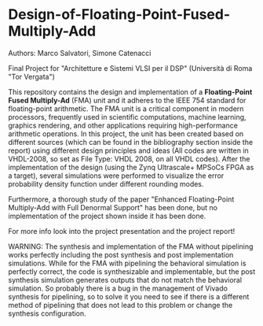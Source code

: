 # Design-of-Floating-Point-Fused-Multiply-Add
Authors: Marco Salvatori, Simone Catenacci

Final Project for "Architetture e Sistemi VLSI per il DSP" (Università di Roma "Tor Vergata")

This repository contains the design and implementation of a **Floating-Point Fused Multiply-Ad** (FMA) unit and it adheres to the IEEE 754 standard for floating-point arithmetic. The FMA unit is a critical component in modern processors, frequently used in scientific computations, machine learning, graphics rendering, and other applications requiring high-performance arithmetic operations.
In this project, the unit has been created based on different sources (which can be found in the bibliography section inside the report) using different design principles and ideas (All codes are written in VHDL-2008, so set as File Type: VHDL 2008, on all VHDL codes). After the implementation of the design (using the Zynq Ultrascale+ MPSoCs FPGA as a target), several simulations were performed to visualize the error probability density function under different rounding modes.

Furthermore, a thorough study of the paper "Enhanced Floating-Point Multiply-Add with Full Denormal Support" has been done, but no implementation of the project shown inside it has been done.

For more info look into the project presentation and the project report!

WARNING:
The synthesis and implementation of the FMA without pipelining works perfectly including
the post synthesis and post implementation simulations.
While for the FMA with pipelining the behavioral simulation is perfectly correct,
the code is synthesizable and implementable, but the post synthesis simulation
generates outputs that do not match the behavioral simulation.
So probably there is a bug in the management of Vivado synthesis for pipelining,
so to solve it you need to see if there is a different method of pipelining that does not lead to this
problem or change the synthesis configuration.


